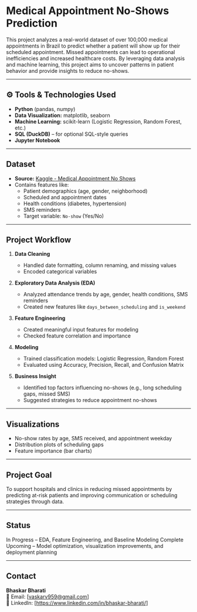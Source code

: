 # Medical Appointment No-Shows Prediction

This project analyzes a real-world dataset of over 100,000 medical appointments in Brazil to predict whether a patient will show up for their scheduled appointment. Missed appointments can lead to operational inefficiencies and increased healthcare costs. By leveraging data analysis and machine learning, this project aims to uncover patterns in patient behavior and provide insights to reduce no-shows.

---

## ⚙️ Tools & Technologies Used

- **Python** (pandas, numpy)
- **Data Visualization:** matplotlib, seaborn
- **Machine Learning:** scikit-learn (Logistic Regression, Random Forest, etc.)
- **SQL (DuckDB)** – for optional SQL-style queries
- **Jupyter Notebook**

---

## Dataset

- **Source:** [Kaggle - Medical Appointment No Shows](https://www.kaggle.com/datasets/joniarroba/noshowappointments)
- Contains features like:
  - Patient demographics (age, gender, neighborhood)
  - Scheduled and appointment dates
  - Health conditions (diabetes, hypertension)
  - SMS reminders
  - Target variable: `No-show` (Yes/No)

---

## Project Workflow

1. **Data Cleaning**
   - Handled date formatting, column renaming, and missing values
   - Encoded categorical variables

2. **Exploratory Data Analysis (EDA)**
   - Analyzed attendance trends by age, gender, health conditions, SMS reminders
   - Created new features like `days_between_scheduling` and `is_weekend`

3. **Feature Engineering**
   - Created meaningful input features for modeling
   - Checked feature correlation and importance

4. **Modeling**
   - Trained classification models: Logistic Regression, Random Forest
   - Evaluated using Accuracy, Precision, Recall, and Confusion Matrix

5. **Business Insight**
   - Identified top factors influencing no-shows (e.g., long scheduling gaps, missed SMS)
   - Suggested strategies to reduce appointment no-shows

---

## Visualizations
- No-show rates by age, SMS received, and appointment weekday
- Distribution plots of scheduling gaps
- Feature importance (bar charts)

---

## Project Goal

To support hospitals and clinics in reducing missed appointments by predicting at-risk patients and improving communication or scheduling strategies through data.

---

## Status

  In Progress – EDA, Feature Engineering, and Baseline Modeling Complete  
  Upcoming – Model optimization, visualization improvements, and deployment planning

---

## Contact

**Bhaskar Bharati**  
📧 Email: [vaskarv959@gmail.com]  
🔗 LinkedIn: [https://www.linkedin.com/in/bhaskar-bharati/]  
